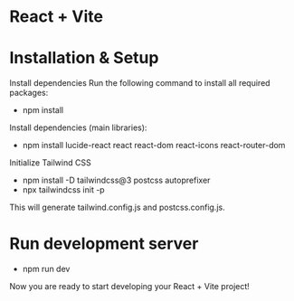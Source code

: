 # React + Vite

# Installation & Setup
Install dependencies
Run the following command to install all required packages:

- npm install

Install dependencies (main libraries):

- npm install lucide-react react react-dom react-icons react-router-dom


Initialize Tailwind CSS
- npm install -D tailwindcss@3 postcss autoprefixer
- npx tailwindcss init -p

This will generate tailwind.config.js and postcss.config.js.

# Run development server

- npm run dev

Now you are ready to start developing your React + Vite project! 
